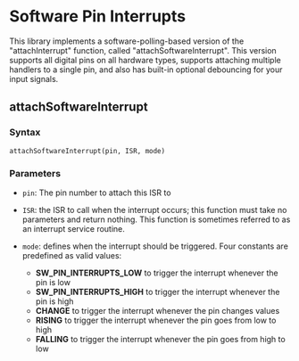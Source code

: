 # Software Pin Interrupts

This library implements a software-polling-based version of the "attachInterrupt" function, called
"attachSoftwareInterrupt". This version supports all digital pins on all hardware types, supports
attaching multiple handlers to a single pin, and also has built-in optional debouncing for your input
signals.

## attachSoftwareInterrupt

### Syntax

```attachSoftwareInterrupt(pin, ISR, mode)```

### Parameters

* ```pin```: The pin number to attach this ISR to
* ```ISR```: the ISR to call when the interrupt occurs; this function must take no
  parameters and return nothing. This function is sometimes referred to as an interrupt
  service routine.
* ```mode```: defines when the interrupt should be triggered. Four constants are
  predefined as valid values:
  
  * **SW_PIN_INTERRUPTS_LOW** to trigger the interrupt whenever the pin is low
  * **SW_PIN_INTERRUPTS_HIGH** to trigger the interrupt whenever the pin is high
  * **CHANGE** to trigger the interrupt whenever the pin changes values
  * **RISING** to trigger the interrupt whenever the pin goes from low to high
  * **FALLING** to trigger the interrupt whenever the pin goes from high to low
